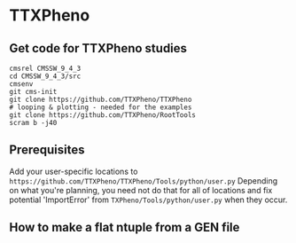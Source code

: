 # TTXPheno
## Get code for TTXPheno studies

```
cmsrel CMSSW_9_4_3
cd CMSSW_9_4_3/src
cmsenv
git cms-init
git clone https://github.com/TTXPheno/TTXPheno
# looping & plotting - needed for the examples
git clone https://github.com/TTXPheno/RootTools
scram b -j40
```

## Prerequisites
Add your user-specific locations to `https://github.com/TTXPheno/TTXPheno/Tools/python/user.py`
Depending on what you're planning, you need not do that for all of locations and 
fix potential 'ImportError' from `TXPheno/Tools/python/user.py`  when they occur. 

## How to make a flat ntuple from a GEN file
